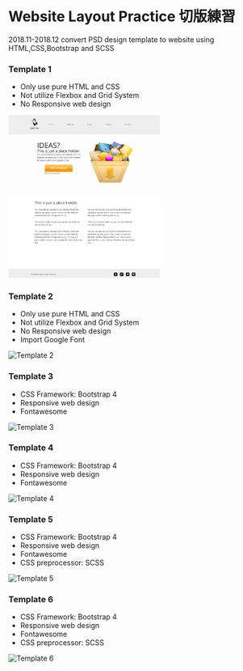 # Website Layout Practice 切版練習
2018.11-2018.12
convert PSD design template to website using HTML,CSS,Bootstrap and SCSS

### Template 1
* Only use pure HTML and CSS 
* Not utilize Flexbox and Grid System
* No Responsive web design
<img src="https://github.com/codeewander/-Website-Layout-Practice/blob/master/Template%201/Template_1.png" alt="Template 1"  width="300">

### Template 2  
* Only use pure HTML and CSS 
* Not utilize Flexbox and Grid System
* No Responsive web design
* Import Google Font
<img src="https://github.com/codeewander/Website-Layout-Practice/blob/master/Template%202/Template_2.png" alt="Template 2"  width="300">

### Template 3  
* CSS Framework: Bootstrap 4 
* Responsive web design
* Fontawesome 
<img src="https://github.com/codeewander/Website-Layout-Practice/blob/master/Template%203/Template_3.png" alt="Template 3"  width="300">

### Template 4
* CSS Framework: Bootstrap 4 
* Responsive web design
* Fontawesome   
<img src="https://github.com/codeewander/Website-Layout-Practice/blob/master/Template%204/template_4.png" alt="Template 4"  width="300">

### Template 5
* CSS Framework: Bootstrap 4 
* Responsive web design
* Fontawesome 
* CSS preprocessor: SCSS
<img src="https://github.com/codeewander/Website-Layout-Practice/blob/master/Template%205/Template_5.png" alt="Template 5"  width="300">

### Template 6
* CSS Framework: Bootstrap 4 
* Responsive web design
* Fontawesome 
* CSS preprocessor: SCSS
<img src="https://github.com/codeewander/Website-Layout-Practice/blob/master/Template%206/template_6.png" alt="Template 6"  width="300">

